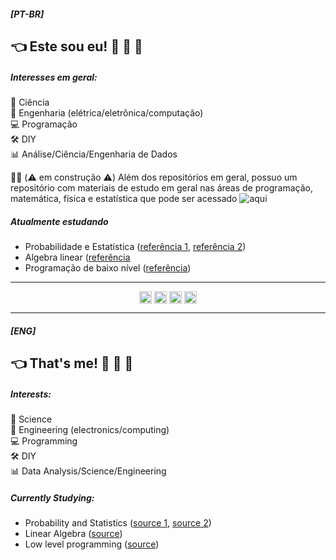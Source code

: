 ##### [PT-BR]
## :point_left: Este sou eu! :wave: :eyes: :metal:

##### Interesses em geral:

:microscope: Ciência  
:satellite: Engenharia (elétrica/eletrônica/computação)  
:computer: Programação  
:hammer_and_wrench: DIY  
:bar_chart: Análise/Ciência/Engenharia de Dados  

:construction_worker_man: (:warning: em construção :warning:) Além dos repositórios em geral, possuo um repositório com materiais de estudo em geral nas áreas de programação, matemática, física e estatística que pode ser acessado ![aqui](https://github.com/czrpxr/meu-caderno)

##### Atualmente estudando
* Probabilidade e Estatística ([referência 1](https://ocw.mit.edu/courses/electrical-engineering-and-computer-science/6-041sc-probabilistic-systems-analysis-and-applied-probability-fall-2013/), [referência 2](https://www.youtube.com/c/FranciscoRodrigues))
* Algebra linear ([referência](https://www.youtube.com/playlist?list=PLIEzh1OveCVczEZAjhVIVd7Qs-X8ILgnI)
* Programação de baixo nível ([referência](https://www.ic.unicamp.br/~pannain/mc404/aulas/pdfs/Art%20Of%20Intel%20x86%20Assembly.pdf))

---

<p align="center">
  <a href="https://twitter.com/czrpxr" target="_blank"><img align="center" src="https://cdn.jsdelivr.net/npm/simple-icons@3.0.1/icons/twitter.svg" alt="helendiashd" height="20" width="20" /></a>
  <a href="https://instagram.com/czrpxr" target="_blank"><img align="center" src="https://cdn.jsdelivr.net/npm/simple-icons@3.0.1/icons/instagram.svg" alt="helendias.hd" height="20" width="20" /></a>
  <a href="https://linkedin.com/in/czrpxr" target="_blank"><img align="center" src="https://cdn.jsdelivr.net/npm/simple-icons@3.0.1/icons/linkedin.svg" alt="helendiashd" height="20" width="20" /></a>
  <a href="mailto:cezar.peixeiro@gmail.com" target="_blank"><img align="center" src="https://cdn.jsdelivr.net/npm/simple-icons@3.0.1/icons/gmail.svg" alt="helendiashd" height="20" width="20" /></a>
</p>

---

##### [ENG]
## :point_left: That's me! :wave: :eyes: :metal:

##### Interests:

:microscope: Science  
:satellite: Engineering (electronics/computing)  
:computer: Programming  
:hammer_and_wrench: DIY  
:bar_chart: Data Analysis/Science/Engineering  

##### Currently Studying:

* Probability and Statistics ([source 1](https://ocw.mit.edu/courses/electrical-engineering-and-computer-science/6-041sc-probabilistic-systems-analysis-and-applied-probability-fall-2013/), [source 2](https://www.youtube.com/c/FranciscoRodrigues))
* Linear Algebra ([source](https://www.youtube.com/playlist?list=PLIEzh1OveCVczEZAjhVIVd7Qs-X8ILgnI))
* Low level programming ([source](https://www.ic.unicamp.br/~pannain/mc404/aulas/pdfs/Art%20Of%20Intel%20x86%20Assembly.pdf))
